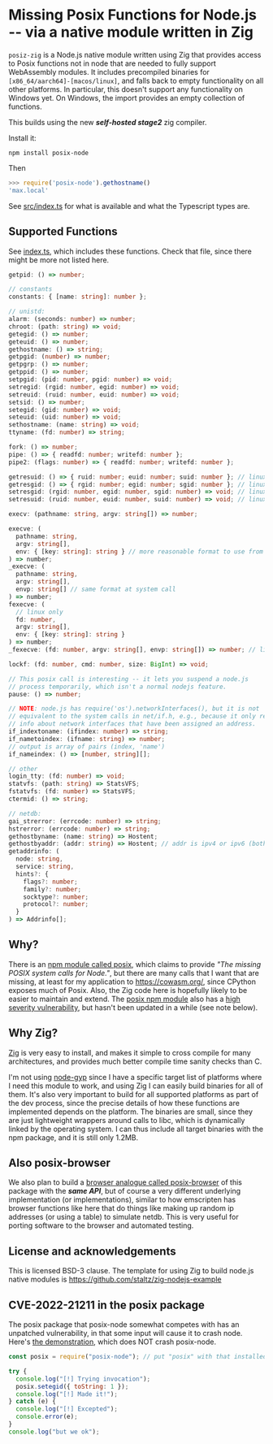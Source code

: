 # Missing Posix Functions for Node.js -- via a native module written in Zig

`posiz-zig` is a Node.js native module written using Zig that provides access to Posix functions not in node that are needed to fully support WebAssembly modules. It includes precompiled binaries for `[x86_64/aarch64]-[macos/linux]`, and falls back to empty functionality on all other platforms.  In particular, this doesn't support any functionality on Windows yet.  On Windows, the import provides an empty collection of functions.

This builds using the new _**self\-hosted stage2**_ zig compiler.

Install it:

```
npm install posix-node
```

Then

```js
>>> require('posix-node').gethostname()
'max.local'
```

See [src/index.ts](src/index.ts) for what is available and what the Typescript types are.

## Supported Functions

See [index.ts](./src/index.ts), which includes these functions.  Check that file, since there might be more not listed here.

```ts
getpid: () => number;

// constants
constants: { [name: string]: number };

// unistd:
alarm: (seconds: number) => number;
chroot: (path: string) => void;
getegid: () => number;
geteuid: () => number;
gethostname: () => string;
getpgid: (number) => number;
getpgrp: () => number;
getppid: () => number;
setpgid: (pid: number, pgid: number) => void;
setregid: (rgid: number, egid: number) => void;
setreuid: (ruid: number, euid: number) => void;
setsid: () => number;
setegid: (gid: number) => void;
seteuid: (uid: number) => void;
sethostname: (name: string) => void;
ttyname: (fd: number) => string;

fork: () => number;
pipe: () => { readfd: number; writefd: number };
pipe2: (flags: number) => { readfd: number; writefd: number };

getresuid: () => { ruid: number; euid: number; suid: number }; // linux only
getresgid: () => { rgid: number; egid: number; sgid: number }; // linux only
setresgid: (rgid: number, egid: number, sgid: number) => void; // linux only
setresuid: (ruid: number, euid: number, suid: number) => void; // linux only

execv: (pathname: string, argv: string[]) => number;

execve: (
  pathname: string,
  argv: string[],
  env: { [key: string]: string } // more reasonable format to use from node.
) => number;
_execve: (
  pathname: string,
  argv: string[],
  envp: string[] // same format at system call
) => number;
fexecve: (
  // linux only
  fd: number,
  argv: string[],
  env: { [key: string]: string }
) => number;
_fexecve: (fd: number, argv: string[], envp: string[]) => number; // linux only

lockf: (fd: number, cmd: number, size: BigInt) => void;

// This posix call is interesting -- it lets you suspend a node.js
// process temporarily, which isn't a normal nodejs feature.
pause: () => number;

// NOTE: node.js has require('os').networkInterfaces(), but it is not
// equivalent to the system calls in net/if.h, e.g., because it only returns
// info about network interfaces that have been assigned an address.
if_indextoname: (ifindex: number) => string;
if_nametoindex: (ifname: string) => number;
// output is array of pairs (index, 'name')
if_nameindex: () => [number, string][];

// other
login_tty: (fd: number) => void;
statvfs: (path: string) => StatsVFS;
fstatvfs: (fd: number) => StatsVFS;
ctermid: () => string;

// netdb:
gai_strerror: (errcode: number) => string;
hstrerror: (errcode: number) => string;
gethostbyname: (name: string) => Hostent;
gethostbyaddr: (addr: string) => Hostent; // addr is ipv4 or ipv6 (both are supported)
getaddrinfo: (
  node: string,
  service: string,
  hints?: {
    flags?: number;
    family?: number;
    socktype?: number;
    protocol?: number;
  }
) => Addrinfo[];
```

## Why?

There is an [npm module called posix](https://www.npmjs.com/package/posix), which claims to provide _"The missing POSIX system calls for Node."_, but there are many calls that I want that are missing, at least for
my application to https://cowasm.org/, since CPython exposes much of Posix. Also, the Zig code here is hopefully likely to be easier to maintain and extend. The [posix npm module](https://www.npmjs.com/package/posix) also has a [high severity vulnerability](https://github.com/ohmu/node-posix/issues/66), but hasn't been updated in a while \(see note below\).

## Why Zig?

[Zig](https://ziglang.org/) is very easy to install, and makes it simple to cross compile for many architectures, and provides much better compile time sanity checks than C.

I'm not using [node\-gyp](https://github.com/nodejs/node-gyp) since I have a
specific target list of platforms where I need this module to work, and using
Zig I can easily build binaries for all of them.  It's also very important to build for all supported platforms as part of the dev process, since the precise details of how these functions are implemented depends on the platform.  The binaries are small, since they are just lightweight wrappers around calls to libc, which is dynamically linked by the operating system. I can thus include all target binaries with the npm package, and it is still only 1.2MB.

## Also posix\-browser

We also plan to build a [browser analogue called posix-browser](https://www.npmjs.com/package/posix-browser) of this package with the _**same API**_, but of course a very different underlying implementation \(or implementations\), similar to how emscripten has browser functions like here that do things like making up random ip addresses \(or using a table\) to simulate netdb.  This is very useful for porting software to the browser and automated testing.

## License and acknowledgements

This is licensed BSD-3 clause. The template for using Zig to build node.js native modules is https://github.com/staltz/zig-nodejs-example

## CVE-2022-21211 in the posix package

The posix package that posix-node somewhat competes with has an unpatched vulnerability, in that some input will cause it to crash node. Here's [the
demonstration](https://security.snyk.io/vuln/SNYK-JS-POSIX-2400719), which
does NOT crash posix-node.

```js
const posix = require("posix-node"); // put "posix" with that installed to crash node

try {
  console.log("[!] Trying invocation");
  posix.setegid({ toString: 1 });
  console.log("[!] Made it!");
} catch (e) {
  console.log("[!] Excepted");
  console.error(e);
}
console.log("but we ok");
```

